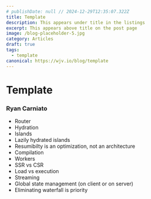 ```yaml
---
# publishDate: null // 2024-12-29T12:35:07.322Z
title: Template
description: This appears under title in the listings
excerpt: This appears above title on the post page
image: /blog-placeholder-5.jpg
category: Articles
draft: true
tags:
  - template
canonical: https://wjv.io/blog/template
---
```


# Template

### Ryan Carniato

- Router
- Hydration
- Islands
- Lazily hydrated islands
- Resumibilty is an optimization, not an architecture
- Compilation
- Workers
- SSR vs CSR
- Load vs execution
- Streaming
- Global state management (on client or on server)
- Eliminating waterfall is priority